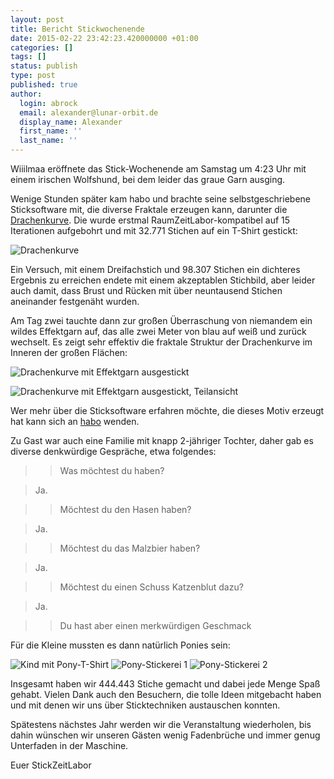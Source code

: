 ```yaml
---
layout: post
title: Bericht Stickwochenende
date: 2015-02-22 23:42:23.420000000 +01:00
categories: []
tags: []
status: publish
type: post
published: true
author:
  login: abrock
  email: alexander@lunar-orbit.de
  display_name: Alexander
  first_name: ''
  last_name: ''
---
```


Wiiilmaa eröffnete das Stick-Wochenende am Samstag um 4:23 Uhr mit einem irischen Wolfshund,
bei dem leider das graue Garn ausging.

Wenige Stunden später kam habo und brachte seine selbstgeschriebene Sticksoftware mit,
die diverse Fraktale erzeugen kann,
darunter die [Drachenkurve](https://en.wikipedia.org/wiki/Dragon_curve).
Die wurde erstmal RaumZeitLabor-kompatibel auf 15 Iterationen aufgebohrt
und mit 32.771 Stichen auf ein T-Shirt gestickt:

![Drachenkurve](/assets/stick-we-drachenkurve.jpg)

Ein Versuch, mit einem Dreifachstich und 98.307 Stichen ein dichteres Ergebnis
zu erreichen endete mit einem akzeptablen Stichbild, aber leider auch
damit, dass Brust und Rücken mit über neuntausend Stichen
aneinander festgenäht wurden.

Am Tag zwei tauchte dann zur großen Überraschung von niemandem ein wildes
Effektgarn auf, das alle zwei Meter von blau auf weiß und zurück wechselt.
Es zeigt sehr effektiv die fraktale Struktur der Drachenkurve im Inneren
der großen Flächen:

![Drachenkurve mit Effektgarn ausgestickt](/assets/stick-we-drachenkurve-ombre.jpg)

![Drachenkurve mit Effektgarn ausgestickt, Teilansicht](/assets/stick-we-drachenkurve-ombre-zoom.jpg)

Wer mehr über die Sticksoftware erfahren möchte, die dieses Motiv erzeugt hat
kann sich an [habo](habo@dingfabrik.de) wenden.

Zu Gast war auch eine Familie mit knapp 2-jähriger Tochter,
daher gab es diverse denkwürdige Gespräche, etwa folgendes:

>> Was möchtest du haben?

> Ja.

>> Möchtest du den Hasen haben?

> Ja.

>> Möchtest du das Malzbier haben?

>Ja.

>> Möchtest du einen Schuss Katzenblut dazu?

> Ja.

>> Du hast aber einen merkwürdigen Geschmack

Für die Kleine mussten es dann natürlich Ponies sein:

![Kind mit Pony-T-Shirt](/assets/stick-we-kind-mit-t-shirt.jpg)
![Pony-Stickerei 1](/assets/stick-we-pony-stickerei-1.jpg)
![Pony-Stickerei 2](/assets/stick-we-pony-stickerei-2.jpg)


Insgesamt haben wir 444.443 Stiche gemacht und dabei jede Menge Spaß gehabt.
Vielen Dank auch den Besuchern, die tolle Ideen mitgebacht haben
und mit denen wir uns über Sticktechniken austauschen konnten.

Spätestens nächstes Jahr werden wir die Veranstaltung wiederholen,
bis dahin wünschen wir unseren Gästen wenig Fadenbrüche
und immer genug Unterfaden in der Maschine.

Euer StickZeitLabor

